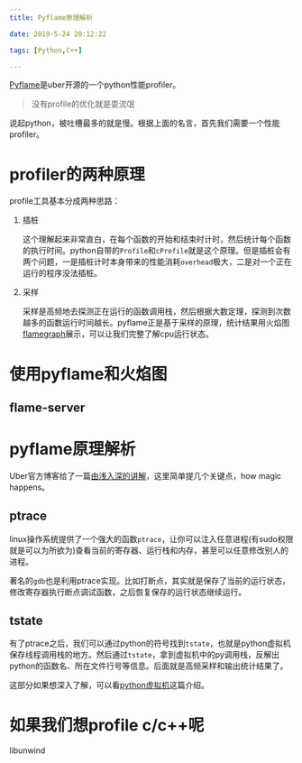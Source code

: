 ```yaml
---
title: Pyflame原理解析

date: 2019-5-24 20:12:22

tags: [Python,C++]

---
```


[Pyflame](https://github.com/uber/pyflame)是uber开源的一个python性能profiler。

> 没有profile的优化就是耍流氓

说起python，被吐槽最多的就是慢。根据上面的名言，首先我们需要一个性能profiler。

# profiler的两种原理

profile工具基本分成两种思路：

1. 插桩

    这个理解起来非常直白，在每个函数的开始和结束时计时，然后统计每个函数的执行时间。python自带的`Profile`和`cProfile`就是这个原理。但是插桩会有两个问题，一是插桩计时本身带来的性能消耗`overhead`极大，二是对一个正在运行的程序没法插桩。

2. 采样

    采样是高频地去探测正在运行的函数调用栈，然后根据大数定理，探测到次数越多的函数运行时间越长。pyflame正是基于采样的原理，统计结果用火焰图[flamegraph](http://www.brendangregg.com/flamegraphs.html)展示，可以让我们完整了解cpu运行状态。


# 使用pyflame和火焰图

## flame-server

# pyflame原理解析

Uber官方博客给了一篇[由浅入深的讲解](https://eng.uber.com/pyflame/)，这里简单提几个关键点，how magic happens。

## ptrace

linux操作系统提供了一个强大的函数`ptrace`，让你可以注入任意进程(有sudo权限就是可以为所欲为)查看当前的寄存器、运行栈和内存，甚至可以任意修改别人的进程。

著名的`gdb`也是利用ptrace实现。比如打断点，其实就是保存了当前的运行状态，修改寄存器执行断点调试函数，之后恢复保存的运行状态继续运行。

## tstate

有了ptrace之后，我们可以通过python的符号找到`tstate`，也就是python虚拟机保存线程调用栈的地方。然后通过`tstate`，拿到虚拟机中的py调用栈，反解出python的函数名、所在文件行号等信息。后面就是高频采样和输出统计结果了。

这部分如果想深入了解，可以看[python虚拟机](https://github.com/Meteorix/pysourcenote/blob/master/vm.md)这篇介绍。

# 如果我们想profile c/c++呢

libunwind
